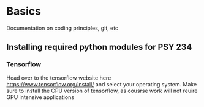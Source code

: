 # Basics
Documentation on coding principles, git, etc

## Installing required python modules for PSY 234
### Tensorflow
Head over to the tensorflow website here https://www.tensorflow.org/install/ and select your operating system. Make sure to install the CPU version of tensorflow, as cousrse work will not reuire GPU intensive applications
